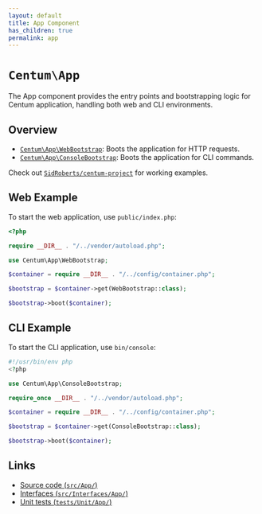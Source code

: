 ```yaml
---
layout: default
title: App Component
has_children: true
permalink: app
---
```




# `Centum\App`

The App component provides the entry points and bootstrapping logic for Centum application, handling both web and CLI environments.



## Overview

- [`Centum\App\WebBootstrap`](https://github.com/SidRoberts/centum/blob/main/src/App/WebBootstrap.php): Boots the application for HTTP requests.
- [`Centum\App\ConsoleBootstrap`](https://github.com/SidRoberts/centum/blob/main/src/App/WebBootstrap.php): Boots the application for CLI commands.

Check out [`SidRoberts/centum-project`](https://github.com/SidRoberts/centum-project) for working examples.



## Web Example

To start the web application, use `public/index.php`:

```php
<?php

require __DIR__ . "/../vendor/autoload.php";

use Centum\App\WebBootstrap;

$container = require __DIR__ . "/../config/container.php";

$bootstrap = $container->get(WebBootstrap::class);

$bootstrap->boot($container);
```



## CLI Example

To start the CLI application, use `bin/console`:

```php
#!/usr/bin/env php
<?php

use Centum\App\ConsoleBootstrap;

require_once __DIR__ . "/../vendor/autoload.php";

$container = require __DIR__ . "/../config/container.php";

$bootstrap = $container->get(ConsoleBootstrap::class);

$bootstrap->boot($container);
```



## Links

- [Source code (`src/App/`)](https://github.com/SidRoberts/centum/blob/main/src/App/)
- [Interfaces (`src/Interfaces/App/`)](https://github.com/SidRoberts/centum/blob/main/src/Interfaces/App/)
- [Unit tests (`tests/Unit/App/`)](https://github.com/SidRoberts/centum/blob/main/tests/Unit/App/)
